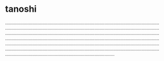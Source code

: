 # tanoshi
................................................................................................................................................................................................................................................................................................................................................................................................................................................................................................................................................................................................................................................................................................................................................................................................................................................................